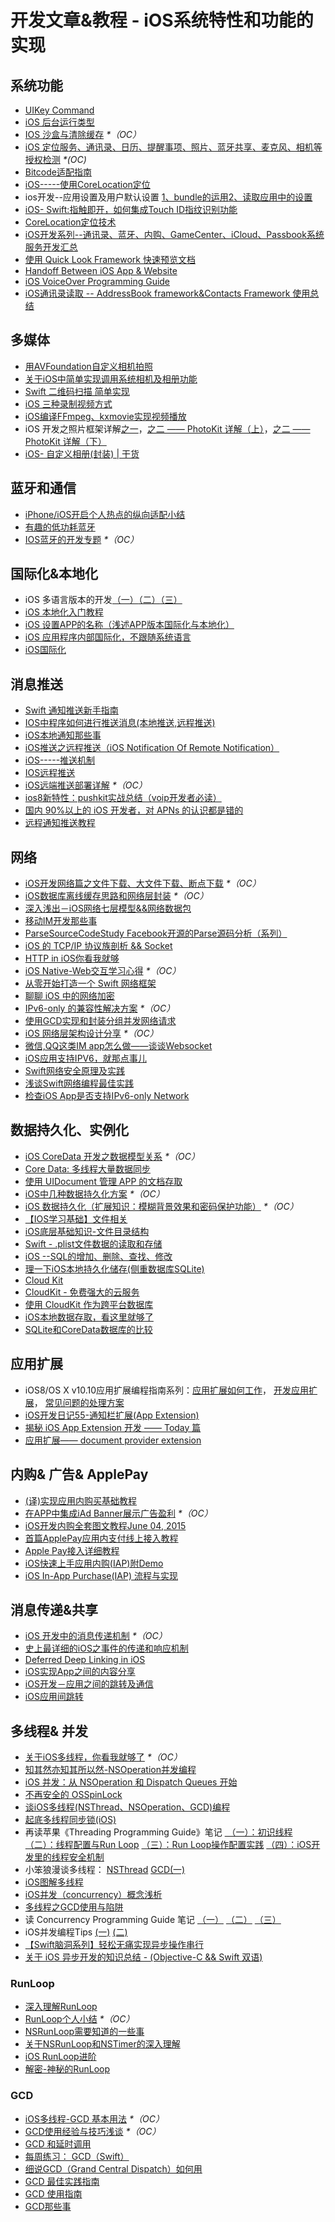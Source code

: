 # 开发文章&教程 - iOS系统特性和功能的实现
## 系统功能
- [UIKey Command][1]
- [iOS 后台运行类型][2]
- [IOS 沙盒与清除缓存][3] _\*（OC）_
- [iOS 定位服务、通讯录、日历、提醒事项、照片、蓝牙共享、麦克风、相机等授权检测][4] _\*(OC)_
- [Bitcode适配指南][5]
- [iOS-----使用CoreLocation定位][6]
- ios开发--应用设置及用户默认设置 [1、bundle的运用][7][2、读取应用中的设置][8]
- [iOS- Swift:指触即开，如何集成Touch ID指纹识别功能][9]
- [CoreLocation定位技术][10]
- [iOS开发系列--通讯录、蓝牙、内购、GameCenter、iCloud、Passbook系统服务开发汇总][11]
- [使用 Quick Look Framework 快速预览文档][12]
- [Handoff Between iOS App & Website][13]
- [iOS VoiceOver Programming Guide][14]
- [iOS通讯录读取 -- AddressBook framework&Contacts Framework 使用总结][15]

## 多媒体
- [用AVFoundation自定义相机拍照][16]
- [关于iOS中简单实现调用系统相机及相册功能][17]
- [Swift 二维码扫描 简单实现][18]
- [iOS 三种录制视频方式][19]
- [iOS编译FFmpeg、kxmovie实现视频播放][20]
- iOS 开发之照片框架详解[之一][21]，[之二 —— PhotoKit 详解（上）][22]，[之二 —— PhotoKit 详解（下）][23]
- [iOS- 自定义相册(封装) | 干货][24]

## 蓝牙和通信
- [iPhone/iOS开启个人热点的纵向适配小结][25]
- [有趣的低功耗蓝牙][26]
- [IOS蓝牙的开发专题][27] _\*（OC）_

## 国际化&本地化
- iOS 多语言版本的开发[（一）][28][（二）][29][（三）][30]
- [iOS 本地化入门教程][31]
- [iOS 设置APP的名称（浅述APP版本国际化与本地化）][32]
- [iOS 应用程序内部国际化，不跟随系统语言][33]
- [iOS国际化][34]

## 消息推送
- [Swift 通知推送新手指南][35]
- [IOS中程序如何进行推送消息(本地推送,远程推送)][36]
- [iOS本地通知那些事][37]
- [iOS推送之远程推送（iOS Notification Of Remote Notification）][38]
- [iOS-----推送机制][39]
- [IOS远程推送][40]
- [iOS远端推送部署详解][41] _\*（OC）_
- [ios8新特性：pushkit实战总结（voip开发者必读）][42]
- [国内 90%以上的 iOS 开发者，对 APNs 的认识都是错的][43]
- [远程通知推送教程][44]

## 网络
- [iOS开发网络篇之文件下载、大文件下载、断点下载][45] _\*（OC）_
- [iOS数据库离线缓存思路和网络层封装][46] _\*（OC）_
- [深入浅出－iOS网络七层模型&&网络数据包][47]
- [移动IM开发那些事][48]
- [ParseSourceCodeStudy Facebook开源的Parse源码分析（系列）][49]
- [iOS 的 TCP/IP 协议族剖析 && Socket][50]
- [HTTP in iOS你看我就够][51]
- [iOS Native-Web交互学习心得][52] _\*（OC）_
- [从零开始打造一个 Swift 网络框架][53]
- [聊聊 iOS 中的网络加密][54]
- [IPv6-only 的兼容性解决方案][55] _\*（OC）_
- [使用GCD实现和封装分组并发网络请求][56]
- [iOS 网络层架构设计分享][57] _\*（OC）_
- [微信,QQ这类IM app怎么做——谈谈Websocket][58]
- [iOS应用支持IPV6，就那点事儿][59]
- [Swift网络安全原理及实践][60]
- [浅谈Swift网络编程最佳实践][61]
- [检查iOS App是否支持IPv6-only Network][62]

## 数据持久化、实例化
- [iOS CoreData 开发之数据模型关系][63] _\*（OC）_
- [Core Data: 多线程大量数据同步][64]
- [使用 UIDocument 管理 APP 的文档存取][65]
- [iOS中几种数据持久化方案][66] _\*（OC）_
- [iOS 数据持久化（扩展知识：模糊背景效果和密码保护功能）][67] _\*（OC）_
- [【IOS学习基础】文件相关][68]
- [iOS底层基础知识-文件目录结构][69]
- [Swift - .plist文件数据的读取和存储][70]
- [iOS --SQL的增加、删除、查找、修改][71]
- [理一下iOS本地持久化储存(侧重数据库SQLite)][72]
- [Cloud Kit][73]
- [CloudKit - 免费强大的云服务][74]
- [使用 CloudKit 作为跨平台数据库][75]
- [iOS本地数据存取，看这里就够了][76]
- [SQLite和CoreData数据库的比较][77]

## 应用扩展
- iOS8/OS X v10.10应用扩展编程指南系列：[应用扩展如何工作][78]， [开发应用扩展][79]， [常见问题的处理方案][80] 
- [iOS开发日记55-通知栏扩展(App Extension)][81]
- [揭秘 iOS App Extension 开发 —— Today 篇][82]
- [应用扩展—— document provider extension][83]

## 内购& 广告& ApplePay
- [(译)实现应用内购买基础教程][84]
- [在APP中集成iAd Banner展示广告盈利][85] _\*（OC）_
- [iOS开发内购全套图文教程June 04, 2015][86]
- [首篇ApplePay应用内支付线上接入教程][87]
- [Apple Pay接入详细教程][88]
- [iOS快速上手应用内购(IAP)附Demo][89]
- [iOS In-App Purchase(IAP) 流程与实现][90]

## 消息传递&共享
- [iOS 开发中的消息传递机制][91] _\*（OC）_
- [史上最详细的iOS之事件的传递和响应机制][92]
- [Deferred Deep Linking in iOS][93]
- [iOS实现App之间的内容分享][94]
- [iOS开发－应用之间的跳转及通信][95]
- [iOS应用间跳转][96]

## 多线程& 并发
- [关于iOS多线程，你看我就够了][97] _\*（OC）_
- [知其然亦知其所以然-NSOperation并发编程][98]
- [iOS 并发：从 NSOperation 和 Dispatch Queues 开始][99]
- [不再安全的 OSSpinLock][100]
- [谈iOS多线程(NSThread、NSOperation、GCD)编程][101]
- [起底多线程同步锁(iOS)][102]
- 再读苹果《Threading Programming Guide》笔记 [ （一）：初识线程][103] [（二）：线程配置与Run Loop][104] [（三）：Run Loop操作配置实践][105] [（四）：iOS开发里的线程安全机制][106]
- 小笨狼漫谈多线程： [NSThread][107] [GCD(一)][108]
- [iOS图解多线程][109]
- [iOS并发（concurrency）概念浅析][110]
- [多线程之GCD使用与陷阱][111]
- 读 Concurrency Programming Guide 笔记 [（一）][112] [（二）][113] [（三）][114]
- iOS并发编程Tips [(一)][115] [(二)][116]
- [【Swift脑洞系列】轻松无痛实现异步操作串行][117]
- [关于 iOS 异步开发的知识总结 - (Objective-C && Swift 双语)][118]

### RunLoop
- [深入理解RunLoop][119]
- [RunLoop个人小结][120] _\*（OC）_
- [NSRunLoop需要知道的一些事][121]
- [关于NSRunLoop和NSTimer的深入理解][122]
- [iOS RunLoop进阶][123]
- [解密-神秘的RunLoop][124]

### GCD
- [iOS多线程-GCD 基本用法][125] _\*（OC）_
- [GCD使用经验与技巧浅谈][126] _\*（OC）_
- [GCD 和延时调用][127]
- [每周练习： GCD（Swift）][128]
- [细说GCD（Grand Central Dispatch）如何用][129]
- [GCD 最佳实践指南][130]
- [GCD 使用指南][131]
- [GCD那些事][132]

[1]:	http://nshipster.cn/uikeycommand/
[2]:	http://www.cnblogs.com/maomishen/p/4933617.html
[3]:	http://www.cnblogs.com/jerehedu/p/4930593.html "IOS 沙盒与清除缓存"
[4]:	http://www.cnblogs.com/CocoonJin/p/4959877.html "iOS 定位服务、通讯录、日历、提醒事项、照片、蓝牙共享、麦克风、相机等授权检测"
[5]:	http://dzpqzb.com/2015/11/19/bitcode-open.html
[6]:	http://www.cnblogs.com/congli0220/p/5078187.html "iOS-----使用CoreLocation定位"
[7]:	http://www.cnblogs.com/azuo/p/5090718.html "ios开发--应用设置及用户默认设置【1、bundle的运用】"
[8]:	http://www.cnblogs.com/azuo/p/5098544.html "ios开发--应用设置及用户默认设置【2、读取应用中的设置】"
[9]:	http://www.cnblogs.com/qingche/p/5099333.html "iOS- Swift:指触即开，如何集成Touch ID指纹识别功能"
[10]:	http://www.cnblogs.com/ldnh/p/5334217.html "CoreLocation定位技术"
[11]:	http://www.cnblogs.com/kenshincui/p/4220402.html "iOS开发系列--通讯录、蓝牙、内购、GameCenter、iCloud、Passbook系统服务开发汇总"
[12]:	http://swift.gg/2016/04/29/quick-look-framework/ "使用 Quick Look Framework 快速预览文档"
[13]:	http://geeklu.com/2015/04/handoff-between-native-app-and-web-browser/ "Handoff Between iOS App & Website"
[14]:	http://geeklu.com/2016/03/ios-voiceover-programming-guide/ "iOS VoiceOver Programming Guide"
[15]:	http://simcai.com/2016/04/17/2016-04-17-18-34-46/ "iOS通讯录读取 -- AddressBook framework&Contacts Framework 使用总结"
[16]:	http://www.cnblogs.com/Phelthas/p/5215230.html "用AVFoundation自定义相机拍照"
[17]:	http://www.jianshu.com/p/e70a184d1f32 "关于iOS中简单实现调用系统相机及相册功能"
[18]:	http://www.cnblogs.com/GGBigBong/p/5340134.html "Swift 二维码扫描 简单实现"
[19]:	http://ios.jobbole.com/85069/
[20]:	http://www.jianshu.com/p/c33f4c96074e "iOS编译FFmpeg、kxmovie实现视频播放"
[21]:	http://kayosite.com/ios-development-and-detail-of-photo-framework.html "iOS 开发之照片框架详解"
[22]:	http://kayosite.com/ios-development-and-detail-of-photo-framework-part-two.html "iOS 开发之照片框架详解之二 —— PhotoKit 详解（上）"
[23]:	http://kayosite.com/ios-development-and-detail-of-photo-framework-part-three.html "iOS 开发之照片框架详解之二 —— PhotoKit 详解（下）"
[24]:	http://www.jianshu.com/p/535bfe3c328f "iOS- 自定义相册(封装) | 干货"
[25]:	http://blog.csdn.net/phunxm/article/details/42967035 "iPhone/iOS开启个人热点的纵向适配小结"
[26]:	http://www.cocoachina.com/ios/20160218/15307.html
[27]:	http://liuyanwei.jumppo.com/2015/07/17/ios-BLE-0.html
[28]:	http://www.devashen.com/blog/2016/01/14/localized01/ "iOS 多语言版本的开发（一）"
[29]:	http://www.devashen.com/blog/2016/01/15/localized02/ "iOS 多语言版本的开发（二）"
[30]:	http://www.devashen.com/blog/2016/01/18/localized03/ "iOS 多语言版本的开发（三）"
[31]:	http://segmentfault.com/a/1190000004182437 "iOS 本地化入门教程"
[32]:	http://www.jianshu.com/p/a3a70f0398c4 "iOS 设置APP的名称（浅述APP版本国际化与本地化）"
[33]:	http://www.cnblogs.com/jgCho/p/4958215.html "iOS 应用程序内部国际化，不跟随系统语言"
[34]:	http://mokai.github.io/2015/10/iOS%E5%9B%BD%E9%99%85%E5%8C%96/ "iOS国际化"
[35]:	http://swift.gg/2016/03/15/push-notification-ios/ "Swift 通知推送新手指南"
[36]:	http://www.cnblogs.com/wolfhous/p/5135711.html "IOS中程序如何进行推送消息(本地推送,远程推送)"
[37]:	http://segmentfault.com/a/1190000004295616 "iOS  本地通知那些事"
[38]:	http://www.jianshu.com/p/4b947569a548 "iOS推送之远程推送（iOS Notification Of Remote Notification）"
[39]:	http://www.cnblogs.com/congli0220/p/5085540.html "iOS-----推送机制"
[40]:	http://www.goofyy.com/blog/ios%E8%BF%9C%E7%A8%8B%E6%8E%A8%E9%80%81/ "IOS远程推送"
[41]:	http://hechen.info/2015/07/30/iOS-Push-Notification/
[42]:	http://blog.csdn.net/openglnewbee/article/details/44807191 "ios8新特性：pushkit实战总结（voip开发者必读）"
[43]:	http://www.jianshu.com/p/ace1b422bad4 "国内 90%以上的 iOS 开发者，对 APNs 的认识都是错的"
[44]:	http://lemtter.com/2016/05/11/%E8%BF%9C%E7%A8%8B%E9%80%9A%E7%9F%A5%E6%8E%A8%E9%80%81%E6%95%99%E7%A8%8B/ "远程通知推送教程"
[45]:	http://www.jianshu.com/p/f65e32012f07
[46]:	http://www.jianshu.com/p/f2e59e98ab86 "iOS数据库离线缓存思路和网络层封装"
[47]:	http://www.jianshu.com/p/4b9d43c0571a "深入浅出－iOS网络七层模型&&网络数据包"
[48]:	http://xiangwangfeng.com/2015/05/20/%E7%A7%BB%E5%8A%A8IM%E5%BC%80%E5%8F%91%E9%82%A3%E4%BA%9B%E4%BA%8B/
[49]:	https://github.com/ChenYilong/ParseSourceCodeStudy
[50]:	http://www.cnblogs.com/8hao/p/5234689.html "iOS 的 TCP/IP 协议族剖析 && Socket"
[51]:	http://www.jianshu.com/p/42d9cc1dde10 "HTTP in iOS你看我就够"
[52]:	http://www.cnblogs.com/shouce/p/5445038.html "iOS Native-Web交互学习心得"
[53]:	http://www.jianshu.com/p/0039f963239d "从零开始打造一个 Swift 网络框架"
[54]:	http://www.jianshu.com/p/75d96b72bfb1 "聊聊 iOS 中的网络加密"
[55]:	http://www.jianshu.com/p/8837739251ad "IPv6-only 的兼容性解决方案"
[56]:	http://www.jianshu.com/p/54bbacfcc31b "使用GCD实现和封装分组并发网络请求"
[57]:	http://ios.jobbole.com/84976/
[58]:	http://www.jianshu.com/p/bcefda55bce4 "微信,QQ这类IM app怎么做——谈谈Websocket"
[59]:	http://www.jianshu.com/p/a6bab07c4062 "iOS应用支持IPV6，就那点事儿"
[60]:	http://www.jianshu.com/p/ba897dd4ccd1 "Swift网络安全原理及实践"
[61]:	http://www.jianshu.com/p/bacd35dd3271 "浅谈Swift网络编程最佳实践"
[62]:	http://openfibers.github.io/blog/2016/06/20/support-ipv6-only-network-in-ios/
[63]:	http://www.cnblogs.com/wws19125/p/5191218.html "iOS CoreData 开发之数据模型关系"
[64]:	http://www.jianshu.com/p/37ab8f336f76
[65]:	http://swiftcafe.io/2015/11/14/uidocument/
[66]:	http://www.cnblogs.com/allencelee/p/4975622.html "iOS中几种数据持久化方案"
[67]:	http://www.cnblogs.com/huangjianwu/p/4989573.html "iOS 数据持久化（扩展知识：模糊背景效果和密码保护功能）"
[68]:	http://www.cnblogs.com/silence-wzx/p/5140952.html "【IOS学习基础】文件相关"
[69]:	http://www.cnblogs.com/wujy/p/5188302.html "iOS底层基础知识-文件目录结构"
[70]:	http://www.hangge.com/blog/cache/detail_888.html
[71]:	http://www.cnblogs.com/bolin-123/p/5309217.html "iOS --SQL的增加、删除、查找、修改"
[72]:	http://www.jianshu.com/p/10a26d01dc84 "理一下iOS本地持久化储存(侧重数据库SQLite)"
[73]:	http://nshipster.cn/cloudkit/
[74]:	http://swiftcafe.io/2015/11/13/cafe-time-cloudkit/
[75]:	http://tips.producter.io/shi-yong-cloudkit-zuo-wei-kua-ping-tai-shu-ju-ku/
[76]:	http://www.jianshu.com/p/a3eeae99e902 "iOS本地数据存取，看这里就够了"
[77]:	http://www.cnblogs.com/gfxxbk/p/5515446.html "SQLite和CoreData数据库的比较"
[78]:	http://www.devtalking.com/articles/understand-how-an-extension-works/ "应用扩展如何工作"
[79]:	http://www.devtalking.com/articles/creating-an-app-extension/ "开发应用扩展"
[80]:	http://www.devtalking.com/articles/handling-common-scenarios/ "常见问题的处理方案"
[81]:	http://www.cnblogs.com/Twisted-Fate/p/5075813.html "iOS开发日记55-通知栏扩展(App Extension)"
[82]:	http://www.jianshu.com/p/bbc6a95d9c54 "揭秘 iOS App Extension 开发 —— Today 篇"
[83]:	http://mkapple.cn/2016/07/01/DocumentProvider
[84]:	http://www.jianshu.com/p/741b2a044e78
[85]:	http://www.cocoachina.com/ios/20140928/9780.html
[86]:	http://allluckly.cn/ios%E6%94%AF%E4%BB%98/iOS%E5%BC%80%E5%8F%912015%E5%B9%B4%E6%9C%80%E6%96%B0%E5%86%85%E8%B4%AD%E6%95%99%E7%A8%8B "iOS开发内购全套图文教程June 04, 2015"
[87]:	http://zyden.vicp.cc/applepay/ "首篇ApplePay应用内支付线上接入教程"
[88]:	http://www.jianshu.com/p/738aee78ba52 "Apple Pay接入详细教程"
[89]:	http://www.jianshu.com/p/298a01961ba7 "iOS快速上手应用内购(IAP)附Demo"
[90]:	http://zackzheng.info/2016/05/31/2016-05-31-ios-in-app-purchase-iap/ "iOS In-App Purchase(IAP) 流程与实现"
[91]:	http://objccn.io/issue-7-4/
[92]:	http://www.jianshu.com/p/2e074db792ba
[93]:	http://tech.glowing.com/cn/deferred-deep-linking-and-branch-sdk-in-ios/ "Deferred Deep Linking in iOS"
[94]:	http://www.jianshu.com/p/88a08d66894f "iOS实现App之间的内容分享"
[95]:	http://www.cnblogs.com/GarveyCalvin/p/4877115.html "iOS开发－应用之间的跳转及通信"
[96]:	http://www.jianshu.com/p/732c5e1720d0 "iOS应用间跳转"
[97]:	http://www.jianshu.com/p/0b0d9b1f1f19
[98]:	http://www.jianshu.com/p/ebb3e42049fd "知其然亦知其所以然-NSOperation并发编程"
[99]:	http://swift.gg/2016/01/08/ios-concurrency-getting-started-with-nsoperation-and-dispatch-queues/ "iOS 并发：从 NSOperation 和 Dispatch Queues 开始"
[100]:	http://blog.ibireme.com/2016/01/16/spinlock_is_unsafe_in_ios/ "不再安全的 OSSpinLock"
[101]:	http://www.jianshu.com/p/6e6f4e005a0b "谈iOS多线程(NSThread、NSOperation、GCD)编程"
[102]:	http://springox.w18.net/?p=685 "起底多线程同步锁(iOS)"
[103]:	http://www.devtalking.com/articles/read-threading-programming-guide-1/
[104]:	http://geek.csdn.net/news/detail/55617
[105]:	http://geek.csdn.net/news/detail/56056
[106]:	http://geek.csdn.net/news/detail/56726
[107]:	http://www.jianshu.com/p/8ed06312d8bd "小笨狼漫谈多线程：NSThread"
[108]:	http://www.jianshu.com/p/c2b14bb999de "小笨狼漫谈多线程：GCD(一)"
[109]:	http://www.henishuo.com/ios-multithread-detail/ "iOS图解多线程"
[110]:	http://shellhue.github.io/2016/03/29/concurrency/
[111]:	http://icoor.xyz/2016/04/11/%E5%A4%9A%E7%BA%BF%E7%A8%8B%E4%B9%8BGCD%E4%BD%BF%E7%94%A8%E4%B8%8E%E9%99%B7%E9%98%B1/
[112]:	http://www.devtalking.com/articles/read-concurrency-programming-guide-1/ "读 Concurrency Programming Guide 笔记（一）"
[113]:	http://www.devtalking.com/articles/read-concurrency-programming-guide-2/ "读 Concurrency Programming Guide 笔记（二）"
[114]:	http://www.devtalking.com/articles/read-concurrency-programming-guide-3/ "读 Concurrency Programming Guide 笔记（三）"
[115]:	http://ifujun.com/iosbing-fa-bian-cheng-tips/ "iOS并发编程Tips(一)"
[116]:	http://ifujun.com/iosbing-fa-bian-cheng-tips-er/
[117]:	http://www.jianshu.com/p/168f92164f06 "【Swift脑洞系列】轻松无痛实现异步操作串行"
[118]:	http://blog-lision.com/2016/05/26/iOS-Multithreading/ "关于 iOS 异步开发的知识总结 - (Objective-C && Swift 双语)"
[119]:	http://blog.ibireme.com/2015/05/18/runloop/ "深入理解RunLoop"
[120]:	http://www.devlizy.com/runloop/
[121]:	https://mp.weixin.qq.com/s?__biz=MzAwMjYwMTAwNw==&mid=403269344&idx=1&sn=6363492cf8ed066cd4581d9840ff089f
[122]:	http://www.superqq.com/blog/2016/05/05/ios-nsrunllop-nstimer/ "关于NSRunLoop和NSTimer的深入理解"
[123]:	http://www.jianshu.com/p/2c067bdc7e47 "iOS RunLoop进阶"
[124]:	http://www.jianshu.com/p/cf4915508929 "解密-神秘的RunLoop"
[125]:	http://www.jianshu.com/p/e0928a243373
[126]:	http://tutuge.me/2015/04/03/something-about-gcd/
[127]:	http://swifter.tips/gcd-delay-call/
[128]:	https://github.com/icepy/_posts/issues/14
[129]:	https://github.com/ming1016/study/wiki/%E7%BB%86%E8%AF%B4GCD%EF%BC%88Grand-Central-Dispatch%EF%BC%89%E5%A6%82%E4%BD%95%E7%94%A8 "细说GCD（Grand Central Dispatch）如何用"
[130]:	http://chengway.in/gcd-zui-jia-shi-jian-zhi-nan/
[131]:	http://swift.gg/2016/05/05/the-gcd-handbook/ "GCD 使用指南"
[132]:	http://www.iosxxx.com/blog/2016-06-02-GCD%E9%82%A3%E4%BA%9B%E4%BA%8B.html "GCD那些事"